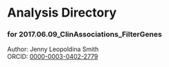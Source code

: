# Analysis Directory 
### for 2017.06.09_ClinAssociations_FilterGenes
Author: Jenny Leopoldina Smith<br>
ORCID: [0000-0003-0402-2779](https://orcid.org/0000-0003-0402-2779)
<br>